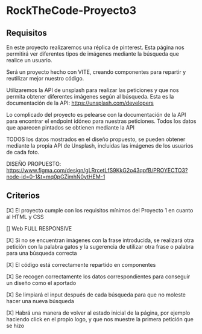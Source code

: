 # RockTheCode-Proyecto3

## Requisitos

En este proyecto realizaremos una réplica de pinterest. Esta página nos permitirá ver diferentes tipos de imágenes mediante la búsqueda que realice un usuario.

Será un proyecto hecho con VITE, creando componentes para repartir y reutilizar mejor nuestro código.

Utilizaremos la API de unsplash para realizar las peticiones y que nos permita obtener diferentes imágenes según al búsqueda. Esta es la documentación de la API: https://unsplash.com/developers

Lo complicado del proyecto es pelearse con la documentación de la API para encontrar el endpoint idóneo para nuestras peticiones. Todos los datos que aparecen pintados se obtienen mediante la API

TODOS los datos mostrados en el diseño propuesto, se pueden obtener mediante la propia API de Unsplash, incluidas las imágenes de los usuarios de cada foto.

DISEÑO PROPUESTO: https://www.figma.com/design/gLRrcetLfS9KkG2o43qpfB/PROYECTO3?node-id=0-1&t=mq0pGZimhN0ytHEM-1

## Criterios

[X] El proyecto cumple con los requisitos mínimos del Proyecto 1 en cuanto al HTML y CSS

[] Web FULL RESPONSIVE

[X] Si no se encuentran imágenes con la frase introducida, se realizará otra petición con la palabra gatos y la sugerencia de utilizar otra frase o palabra para una búsqueda correcta

[X] El código está correctamente repartido en componentes

[X] Se recogen correctamente los datos correspondientes para conseguir un diseño como el aportado

[X] Se limpiará el input después de cada búsqueda para que no moleste hacer una nueva búsqueda

[X] Habrá una manera de volver al estado inicial de la página, por ejemplo haciendo click en el propio logo, y que nos muestre la primera petición que se hizo